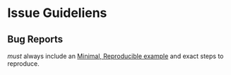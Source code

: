 # Issue Guideliens

## Bug Reports

*must* always include an [Minimal, Reproducible example][mcve] and exact
steps to reproduce.

[mcve]: https://en.wikipedia.org/wiki/Minimal_reproducible_example
